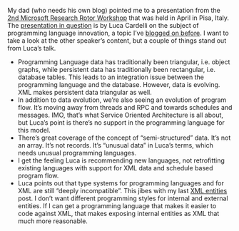 My dad (who needs his own blog) pointed me to a presentation from the
[2nd Microsoft Research Rotor Workshop](http://www.di.unipi.it/rotor)
that was held in April in Pisa, Italy. The [presentation in
question](http://www.di.unipi.it/rotor/slides/cardelli.pdf) is by Luca
Cardelli on the subject of programming language innovation, a topic I’ve
[blogged on
before](http://devhawk.net/2003/01/17/disruptive-programming-language-technologies/). I
want to take a look at the other speaker’s content, but a couple of
things stand out from Luca’s talk.

-   Programming Language data has traditionally been triangular, i.e.
    object graphs, while persistent data has traditionally been
    rectangular, i.e. database tables. This leads to an integration
    issue between the programming language and the database. However,
    data is evolving. XML makes persistent data triangular as well.
-   In addition to data evolution, we’re also seeing an evolution of
    program flow. It’s moving away from threads and RPC and towards
    schedules and messages. IMO, that’s what Service Oriented
    Architecture is all about, but Luca’s point is there’s no support in
    the programming language for this model.
-   There’s great coverage of the concept of “semi-structured” data.
    It’s not an array. It’s not records. It’s “unusual data” in Luca’s
    terms, which needs unusual programming languages.
-   I get the feeling Luca is recommending new languages, not
    retrofitting existing languages with support for XML data and
    schedule based program flow.
-   Luca points out that type systems for programming languages and for
    XML are still “deeply incompatible”. This jibes with my last [XML
    entities](http://devhawk.net/2003/06/08/incoherence-at-11pm/)
    post. I don’t want different programming styles for internal and
    external entities. If I can get a programming language that makes it
    easier to code against XML, that makes exposing internal entities as
    XML that much more reasonable.

